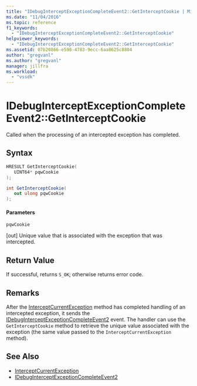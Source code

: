 ```yaml
---
title: "IDebugInterceptExceptionCompleteEvent2::GetInterceptCookie | Microsoft Docs"
ms.date: "11/04/2016"
ms.topic: reference
f1_keywords:
  - "IDebugInterceptExceptionCompleteEvent2::GetInterceptCookie"
helpviewer_keywords:
  - "IDebugInterceptExceptionCompleteEvent2::GetInterceptCookie"
ms.assetid: 07b20866-e598-4783-9ecc-6aa8625c8804
author: "gregvanl"
ms.author: "gregvanl"
manager: jillfra
ms.workload:
  - "vssdk"
---
```

# IDebugInterceptExceptionCompleteEvent2::GetInterceptCookie
Called when the processing of an intercepted exception has completed.

## Syntax

```cpp
HRESULT GetInterceptCookie(
   UINT64* pqwCookie
);
```

```csharp
int GetInterceptCookie(
   out ulong pqwCookie
);
```

#### Parameters
 `pqwCookie`

 [out] Unique value that is associated with the exception that was intercepted.

## Return Value
 If successful, returns `S_OK`; otherwise returns error code.

## Remarks
 After the [InterceptCurrentException](../../../extensibility/debugger/reference/idebugstackframe3-interceptcurrentexception.md) method has completed handling of an intercepted exception, it sends the [IDebugInterceptExceptionCompleteEvent2](../../../extensibility/debugger/reference/idebuginterceptexceptioncompleteevent2.md) event. The handler can use the `GetInterceptCookie` method to retrieve the unique value associated with the exception (the same value passed to the `InterceptCurrentException` method).

## See Also
- [InterceptCurrentException](../../../extensibility/debugger/reference/idebugstackframe3-interceptcurrentexception.md)
- [IDebugInterceptExceptionCompleteEvent2](../../../extensibility/debugger/reference/idebuginterceptexceptioncompleteevent2.md)